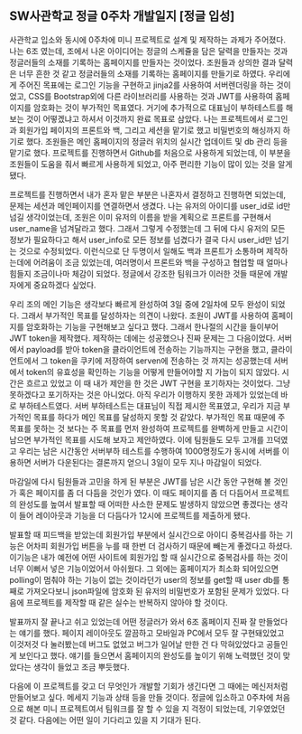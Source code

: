 ## SW사관학교 정글 0주차 개발일지 [정글 입성]
  사관학교 입소와 동시에 0주차에 미니 프로젝트로 설계 및 제작하는 과제가 주어졌다. 나는 6조 였는데, 조에서 나온 아이디어는 정글의 스케쥴을 담은 달력을 만들자는 것과 
정글러들의 소재를 기록하는 홈페이지를 만들자는 것이었다. 조원들과 상의한 결과 달력은 너무 흔한 것 같고 정글러들의 소재를 기록하는 홈페이지를 만들기로 하였다. 우리에게 주어진 목표에는 로그인 기능을 구현하고 jinja2를 사용하여 서버렌더링을 하는 것이었고, CSS를 Bootstrap외에 다른 라이브러리를 사용하는 것과 JWT를 사용하여 홈페이지를 암호화는 것이 부가적인 목표였다. 거기에 추가적으로 대표님이 부하테스트를 해보는 것이 어떻겠냐고 하셔서 이것까지 완료 목표로 삼았다. 나는 프로젝트에서 로그인과 회원가입 페이지의 프론트와 백, 그리고 세션을 맡기로 했고 비밀번호의 해싱까지 하기로 했다. 조원들은 메인 홈페이지의 정글러 위치의 실시간 업데이트 및 db 관리 등을 맡기로 했다. 프로젝트를 진행하면서 Github를 처음으로 사용하게 되었는데, 이 부분을 조원들이 도움을 줘서 빠르게 사용하게 되었고, 아주 편리한 기능이 많이 있는 것을 알게됐다.

  프로젝트를 진행하면서 내가 혼자 맡은 부분은 나혼자서 결정하고 진행하면 되었는데, 문제는 세션과 메인페이지를 연결하면서 생겼다. 나는 유저의 아이디를 user_id로 id만 넘길 생각이었는데, 조원은 이미 유저의 이름을 받을 계획으로 프론트를 구현해서 user_name을 넘겨달라고 했다. 그래서 그렇게 수정했는데 그 뒤에 다시 유저의 모든 정보가 필요하다고 해서 user_info로 모든 정보를 넘겼다가 결국 다시 user_id만 넘기는 것으로 수정되었다. 이런식으로 단 두명이서 일해도 백과 프론트가 소통하며 제작하는데에 어려움이 조금 있었는데, 여러명이서 프론트와 백을 구성하고 협업할 때 얼마나 힘들지 조금이나마 체감이 되었다. 정글에서 강조한 팀워크가 이러한 것들 때문에 개발자에게 중요하겠다 싶었다.

  우리 조의 메인 기능은 생각보다 빠르게 완성하여 3일 중에 2일차에 모두 완성이 되었다. 그래서 부가적인 목표를 달성하자는 의견이 나왔다. 조원이 JWT를 사용하여 홈페이지를 암호화하는 기능을 구현해보고 싶다고 했다. 그래서 한나절의 시간을 들이부어 JWT token을 제작했다. 제작하는 데에는 성공했으나 진짜 문제는 그 다음이었다. 서버에서 payload를 받아 token을 클라이언트에 전송하는 기능까지는 구현을 했고, 클라이언트에서 그 token을 쿠키에 저장하여 serven에 전송하는 것 까지는 성공했는데 서버에서 token의 유효성을 확인하는 기능을 어떻게 만들어야할 지 가늠이 되지 않았다. 시간은 흐르고 있었고 이 때 내가 제안을 한 것은 JWT 구현을 포기하자는 것이었다. 그냥 못하겠다고 포기하자는 것은 아니었다. 아직 우리가 이행하지 못한 과제가 있었는데 바로 부하테스트였다. 서버 부하테스트는 대표님이 직접 제시한 목표였고, 우리가 지금 부가적인 목표를 하다가 메인 목표를 달성하지 못할 것 같았다. 부가적인 목표 때문에 주 목표를 못하는 것 보다는 주 목표를 먼저 완성하여 프로젝트를 완벽하게 만들고 시간이 남으면 부가적인 목표를 시도해 보자고 제안하였다. 이에 팀원들도 모두 고개를 끄덕였고 우리는 남은 시간동안 서버부하 테스트를 수행하여 1000명정도가 동시에 서버를 이용하면 서버가 다운된다는 결론까지 얻으니 3일이 모두 지나 마감일이 되었다.

  마감일에 다시 팀원들과 고민을 하게 된 부분은 JWT를 남은 시간 동안 구현해 볼 것인가 혹은 페이지를 좀 더 다듬을 것인가 였다. 이 때도 페이지를 좀 더 다듬어서 프로젝트의 완성도를 높여서 발표할 때 어떠한 사소한 문제도 발생하지 않았으면 좋겠다는 생각이 들어 레이아웃과 기능을 더 다듬다가 12시에 프로젝트를 제출하게 됐다.

  발표할 때 피드백을 받았는데 회원가입 부분에서 실시간으로 아이디 중복검사를 하는 기능은 어차피 회원가입 버튼을 누를 때 한번 더 검사하기 때문에 빼는게 좋겠다고 하셨다. 이기능은 내가 예전에 어떤 사이트에 회원가입 할 때 실시간으로 중복검사를 하는 것이 너무 이뻐서 넣은 기능이었어서 아쉬웠다. 그 외에는 홈페이지가 최소화 되어있으면 polling이 멈춰야 하는 기능이 없는 것이라던가 user의 정보를 get할 때 user db를 통째로 가져오다보니 json파일에 암호화 된 유저의 비밀번호가 포함된 문제가 있었다. 다음에 프로젝트를 제작할 때 같은 실수는 반복하지 않아야 할 것이다.

  발표까지 잘 끝나고 쉬고 있었는데 어떤 정글러가 와서 6조 홈페이지 진짜 잘 만들었다는 얘기를 했다. 페이지 레이아웃도 깔끔하고 모바일과 PC에서 모두 잘 구현돼있었고 이것저것 다 눌러봤는데 버그도 없었고 버그가 일어날 만한 건 다 막혀있었다고 공들인게 보인다고 했다. 얘기를 들으면서 홈페이지의 완성도를 높이기 위해 노력했던 것이 맞았다는 생각이 들었고 조금 뿌듯했다.

  다음에 이 프로젝트를 갖고 더 무엇인가 개발할 기회가 생긴다면 그 때에는 메신저처럼 만들어보고 싶다. 메세지 기능과 상태 등을 만들 것이다. 정글에 입소하고 0주차에 처음으로 해본 미니 프로젝트여서 팀워크를 잘 할 수 있을 지 걱정이 되었는데, 기우였었던 것 같다. 다음에는 어떤 일이 기다리고 있을 지 기대가 된다.
